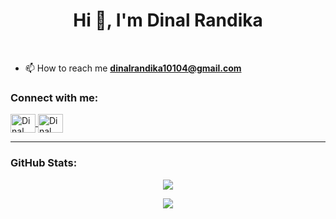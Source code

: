 <h1 align="center">Hi 👋, I'm Dinal Randika</h1>

<br>

- 📫 How to reach me **dinalrandika10104@gmail.com**

<h3 align="left">Connect with me:</h3>
<p align="left">
  <a href="https://www.linkedin.com/in/dinal-randika-88038b219" target="blank">
    <img align="center" src="https://raw.githubusercontent.com/rahuldkjain/github-profile-readme-generator/master/src/images/icons/Social/linked-in-alt.svg" alt="Dinal Randika" height="30" width="40" />
  </a>
  <a href="https://instagram.com/dinal.randika.ranaweera?igshid=OGQ5ZDc2ODk2ZA==" target="blank">
    <img align="center" src="https://raw.githubusercontent.com/rahuldkjain/github-profile-readme-generator/master/src/images/icons/Social/instagram.svg" alt="Dinal Randika" height="30" width="40" />
  </a>
</p>

<hr>

<h3 align="left">GitHub Stats:</h3>
<p align="center">
  <img align="center" src="https://github-readme-stats.vercel.app/api?username=dinalrandika&show_icons=true&hide_border=true&theme=vue-dark" />
</p>
<p align="center">
  <img align="center" src="https://github-readme-stats.vercel.app/api/top-langs?username=dinalrandika&show_icons=true&hide_border=true&layout=compact&theme=vue-dark" />
</p>
